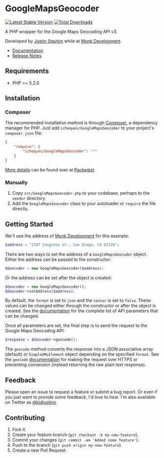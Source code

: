 GoogleMapsGeocoder
==================

[![Latest Stable Version](https://poser.pugx.org/icheques/GoogleMapsGeocoder/v/stable.png)](https://packagist.org/packages/icheques/GoogleMapsGeocoder)
[![Total Downloads](https://poser.pugx.org/icheques/GoogleMapsGeocoder/downloads.png)](https://packagist.org/packages/icheques/GoogleMapsGeocoder)

A PHP wrapper for the Google Maps Geocoding API v3.

Developed by [Justin Stayton](http://justinstayton.com) while at
[Monk Development](http://monkdev.com).

*   [Documentation](http://iCheques.github.io/GoogleMapsGeocoder/classes/GoogleMapsGeocoder.html)
*   [Release Notes](https://github.com/iCheques/GoogleMapsGeocoder/wiki/Release-Notes)

Requirements
------------

*   PHP >= 5.2.0

Installation
------------

### Composer

The recommended installation method is through
[Composer](http://getcomposer.org/), a dependency manager for PHP. Just add
`icheques/GoogleMapsGeocoder` to your project's `composer.json` file:

```json
{
    "require": {
        "icheques/GoogleMapsGeocoder": "*"
    }
}
```

[More details](http://packagist.org/packages/icheques/GoogleMapsGeocoder) can
be found over at [Packagist](http://packagist.org).

### Manually

1.  Copy `src/GoogleMapsGeocoder.php` to your codebase, perhaps to the `vendor`
    directory.
2.  Add the `GoogleMapsGeocoder` class to your autoloader or `require` the file
    directly.

Getting Started
---------------

We'll use the address of [Monk Development](http://monkdev.com) for this
example:

```php
$address = "2707 Congress St., San Diego, CA 92110";
```

There are two ways to set the address of a `GoogleMapsGeocoder` object. Either
the address can be passed to the constructor:

```php
$Geocoder = new GoogleMapsGeocoder($address);
```

Or the address can be set after the object is created:

```php
$Geocoder = new GoogleMapsGeocoder();
$Geocoder->setAddress($address);
```

By default, the `format` is set to `json` and the `sensor` is set to `false`.
These values can be changed either through the constructor or after the object
is created. See the
[documentation](http://iCheques.github.io/GoogleMapsGeocoder/classes/GoogleMapsGeocoder.html)
for the complete list of API parameters that can be changed.

Once all parameters are set, the final step is to send the request to the
Google Maps Geocoding API:

```php
$response = $Geocoder->geocode();
```

The `geocode` method converts the response into a JSON associative array
(default) or `SimpleXMLElement` object depending on the specified `format`. See
the `geocode`
[documentation](http://iCheques.github.io/GoogleMapsGeocoder/classes/GoogleMapsGeocoder.html#method_geocode)
for making the request over HTTPS or preventing conversion (instead returning
the raw plain text response).

Feedback
--------

Please open an issue to request a feature or submit a bug report. Or even if
you just want to provide some feedback, I'd love to hear. I'm also available on
Twitter as [@kidjustino](https://twitter.com/kidjustino).

Contributing
------------

1.  Fork it.
2.  Create your feature branch (`git checkout -b my-new-feature`).
3.  Commit your changes (`git commit -am 'Added some feature'`).
4.  Push to the branch (`git push origin my-new-feature`).
5.  Create a new Pull Request.
